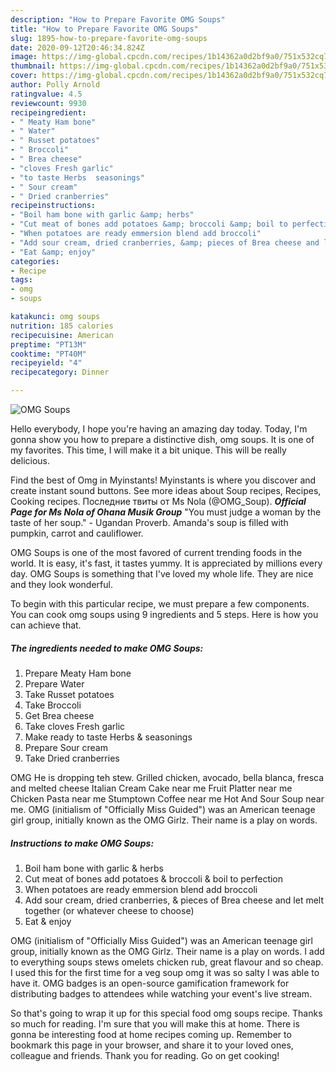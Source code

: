 ```yaml
---
description: "How to Prepare Favorite OMG Soups"
title: "How to Prepare Favorite OMG Soups"
slug: 1895-how-to-prepare-favorite-omg-soups
date: 2020-09-12T20:46:34.824Z
image: https://img-global.cpcdn.com/recipes/1b14362a0d2bf9a0/751x532cq70/omg-soups-recipe-main-photo.jpg
thumbnail: https://img-global.cpcdn.com/recipes/1b14362a0d2bf9a0/751x532cq70/omg-soups-recipe-main-photo.jpg
cover: https://img-global.cpcdn.com/recipes/1b14362a0d2bf9a0/751x532cq70/omg-soups-recipe-main-photo.jpg
author: Polly Arnold
ratingvalue: 4.5
reviewcount: 9930
recipeingredient:
- " Meaty Ham bone"
- " Water"
- " Russet potatoes"
- " Broccoli"
- " Brea cheese"
- "cloves Fresh garlic"
- "to taste Herbs  seasonings"
- " Sour cream"
- " Dried cranberries"
recipeinstructions:
- "Boil ham bone with garlic &amp; herbs"
- "Cut meat of bones add potatoes &amp; broccoli &amp; boil to perfection"
- "When potatoes are ready emmersion blend add broccoli"
- "Add sour cream, dried cranberries, &amp; pieces of Brea cheese and let melt together (or whatever cheese to choose)"
- "Eat &amp; enjoy"
categories:
- Recipe
tags:
- omg
- soups

katakunci: omg soups 
nutrition: 185 calories
recipecuisine: American
preptime: "PT13M"
cooktime: "PT40M"
recipeyield: "4"
recipecategory: Dinner

---
```



![OMG Soups](https://img-global.cpcdn.com/recipes/1b14362a0d2bf9a0/751x532cq70/omg-soups-recipe-main-photo.jpg)

Hello everybody, I hope you're having an amazing day today. Today, I'm gonna show you how to prepare a distinctive dish, omg soups. It is one of my favorites. This time, I will make it a bit unique. This will be really delicious.

Find the best of Omg in Myinstants! Myinstants is where you discover and create instant sound buttons. See more ideas about Soup recipes, Recipes, Cooking recipes. Последние твиты от Ms Nola (@OMG_Soup). ***Official Page for Ms Nola of Ohana Musik Group*** &#34;You must judge a woman by the taste of her soup.&#34; - Ugandan Proverb. Amanda&#39;s soup is filled with pumpkin, carrot and cauliflower.

OMG Soups is one of the most favored of current trending foods in the world. It is easy, it's fast, it tastes yummy. It is appreciated by millions every day. OMG Soups is something that I've loved my whole life. They are nice and they look wonderful.


To begin with this particular recipe, we must prepare a few components. You can cook omg soups using 9 ingredients and 5 steps. Here is how you can achieve that.

<!--inarticleads1-->

##### The ingredients needed to make OMG Soups:

1. Prepare  Meaty Ham bone
1. Prepare  Water
1. Take  Russet potatoes
1. Take  Broccoli
1. Get  Brea cheese
1. Take cloves Fresh garlic
1. Make ready to taste Herbs &amp; seasonings
1. Prepare  Sour cream
1. Take  Dried cranberries


OMG He is dropping teh stew. Grilled chicken, avocado, bella blanca, fresca and melted cheese Italian Cream Cake near me Fruit Platter near me Chicken Pasta near me Stumptown Coffee near me Hot And Sour Soup near me. OMG (initialism of &#34;Officially Miss Guided&#34;) was an American teenage girl group, initially known as the OMG Girlz. Their name is a play on words. 

<!--inarticleads2-->

##### Instructions to make OMG Soups:

1. Boil ham bone with garlic &amp; herbs
1. Cut meat of bones add potatoes &amp; broccoli &amp; boil to perfection
1. When potatoes are ready emmersion blend add broccoli
1. Add sour cream, dried cranberries, &amp; pieces of Brea cheese and let melt together (or whatever cheese to choose)
1. Eat &amp; enjoy


OMG (initialism of &#34;Officially Miss Guided&#34;) was an American teenage girl group, initially known as the OMG Girlz. Their name is a play on words. I add to everything soups stews omelets chicken rub, great flavour and so cheap. I used this for the first time for a veg soup omg it was so salty I was able to have it. OMG badges is an open-source gamification framework for distributing badges to attendees while watching your event&#39;s live stream. 

So that's going to wrap it up for this special food omg soups recipe. Thanks so much for reading. I'm sure that you will make this at home. There is gonna be interesting food at home recipes coming up. Remember to bookmark this page in your browser, and share it to your loved ones, colleague and friends. Thank you for reading. Go on get cooking!

